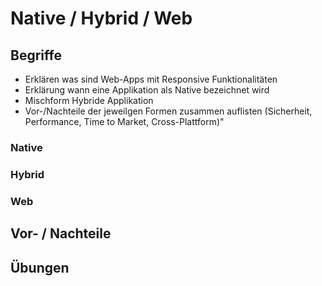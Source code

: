 # Native / Hybrid / Web

## Begriffe

- Erklären was sind Web-Apps mit Responsive Funktionalitäten
- Erklärung wann eine Applikation als Native bezeichnet wird
- Mischform Hybride Applikation
- Vor-/Nachteile der jeweilgen Formen zusammen auflisten (Sicherheit, Performance, Time to Market, Cross-Plattform)"


### Native


### Hybrid


### Web



## Vor- / Nachteile



## Übungen


